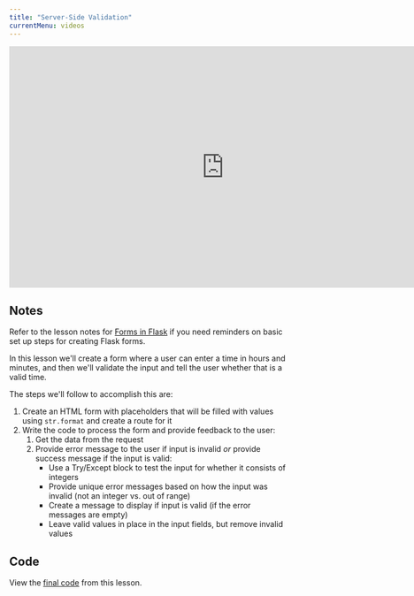 ```yaml
---
title: "Server-Side Validation"
currentMenu: videos
---
```


<div class="youtube-wrapper"><iframe width="776" height="437" src="https://www.youtube-nocookie.com/embed/Wze7C_N4s5Y?rel=0" frameborder="0" allowfullscreen></iframe></div>

## Notes

Refer to the lesson notes for [Forms in Flask](../forms-in-flask) if you need reminders on basic set up steps for creating Flask forms.

In this lesson we'll create a form where a user can enter a time in hours and minutes, and then we'll validate the input and tell the user whether that is a valid time.

The steps we'll follow to accomplish this are:

1. Create an HTML form with placeholders that will be filled with values using `str.format` and create a route for it
2. Write the code to process the form and provide feedback to the user: 
    1. Get the data from the request
    2. Provide error message to the user if input is invalid *or* provide success message if the input is valid:
        * Use a Try/Except block to test the input for whether it consists of integers
        * Provide unique error messages based on how the input was invalid (not an integer vs. out of range)
        * Create a message to display if input is valid (if the error messages are empty)
        * Leave valid values in place in the input fields, but remove invalid values

## Code

View the [final code](https://github.com/LaunchCodeEducation/hello-flask/blob/08ad402cb901433d32879135f091a085fa9d25a0/main.py) from this lesson.
